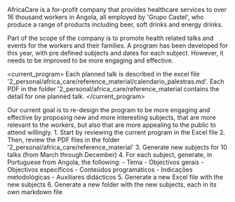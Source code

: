 <context>
AfricaCare is a for-profit company that provides healthcare services to over 16 thousand workers in Angola, all employed by 'Grupo Castel', who produce a range of products including beer, soft drinks and energy drinks.

Part of the scope of the company is to promote health related talks and events for the workers and their families. A program has been developed for this year, with pre defined subjects and dates for each subject. However, it needs to be improved to be more engaging and effective.
</context>

<current_program>
Each planned talk is described in the excel file '2_personal/africa_care/reference_material/calendario_palestras.md'. Each PDF in the folder '2_personal/africa_care/reference_material contains the detail for one planned talk.
</current_program>

<goal>
Our current goal is to re-design the program to be more engaging and effective by proposing new and more interesting subjects, that are more relevant to the workers, but also that are more appealing to the public to attend willingly.
</goal>

<tasks>
1. Start by reviewing the current program in the Excel file
2. Then, review the PDF files in the folder '2_personal/africa_care/reference_material'
3. Generate new subjects for 10 talks (from March through December)
4. For each subject, generate, in Portuguese from Angola, the following:
    - Tema
    - Objectivos gerais
    - Objectivos específicos
    - Conteúdos programáticos
    - Indicações metodológicas
    - Auxiliares didácticos
5. Generate a new Excel file with the new subjects
6. Generate a new folder with the new subjects, each in its own markdown file
</tasks>
